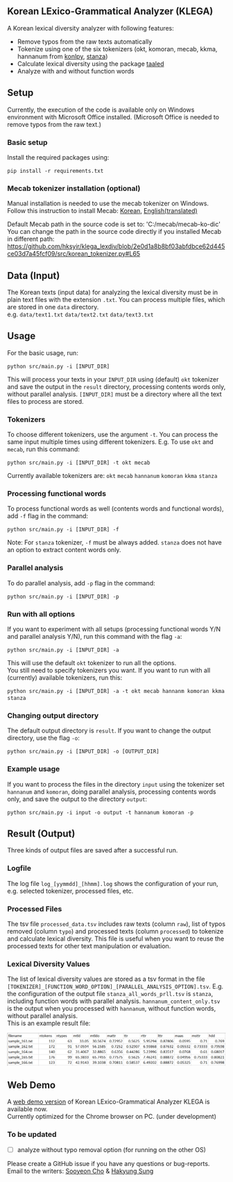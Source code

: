 ## Korean LExico-Grammatical Analyzer (KLEGA)

A Korean lexical diversity analyzer with following features:
- Remove typos from the raw texts automatically
- Tokenize using one of the six tokenizers (okt, komoran, mecab, kkma, hannanum from [konlpy](https://konlpy.org/en/latest/), [stanza](https://stanfordnlp.github.io/stanza/tokenize.html))
- Calculate lexical diversity using the package [taaled](https://github.com/kristopherkyle/TAALED)
- Analyze with and without function words


## Setup
Currently, the execution of the code is available only on Windows environment with Microsoft Office installed. (Microsoft Office is needed to remove typos from the raw text.)  

### Basic setup
Install the required packages using:
```angular2html
pip install -r requirements.txt
```

### Mecab tokenizer installation (optional)
Manual installation is needed to use the mecab tokenizer on Windows. 
Follow this instruction to install Mecab: [Korean](https://uwgdqo.tistory.com/363), [English(translated)](https://uwgdqo-tistory-com.translate.goog/363?_x_tr_sl=ko&_x_tr_tl=en&_x_tr_hl=ko&_x_tr_pto=wapp
)  

Default Mecab path in the source code is set to: 'C:/mecab/mecab-ko-dic'  
You can change the path in the source code directly if you installed Mecab in different path:  
https://github.com/hksyir/klega_lexdiv/blob/2e0d1a8b8bf03abfdbce62d445ce03d7a45fcf09/src/korean_tokenizer.py#L65


## Data (Input)
The Korean texts (input data) for analyzing the lexical diversity must be in plain text files with the extension ```.txt```.
You can process multiple files, which are stored in one ```data``` directory.  
e.g. ```data/text1.txt``` ```data/text2.txt``` ```data/text3.txt```


## Usage
For the basic usage, run:
```angular2html
python src/main.py -i [INPUT_DIR]
```
This will process your texts in your ```INPUT_DIR``` using (default) ```okt``` tokenizer and save the output in the ```result``` directory, processing contents words only, without parallel analysis. 
```[INPUT_DIR]``` must be a directory where all the text files to process are stored.  

### Tokenizers
To choose different tokenizers, use the argument ```-t```. You can process the same input multiple times using different tokenizers. E.g. To use ```okt``` and ```mecab```, run this command:
```angular2html
python src/main.py -i [INPUT_DIR] -t okt mecab
```
Currently available tokenizers are: ```okt``` ```mecab``` ```hannanum``` ```komoran``` ```kkma``` ```stanza```

### Processing functional words
To process functional words as well (contents words and functional words), add ```-f``` flag in the command:
```angular2html
python src/main.py -i [INPUT_DIR] -f
```
Note: For ```stanza``` tokenizer, ```-f``` must be always added. ```stanza``` does not have an option to extract content words only.

### Parallel analysis
To do parallel analysis, add ```-p``` flag in the command:
```angular2html
python src/main.py -i [INPUT_DIR] -p
```

### Run with all options
If you want to experiment with all setups (processing functional words Y/N and parallel analysis Y/N), run this command with the flag ```-a```:
```angular2html
python src/main.py -i [INPUT_DIR] -a
```
This will use the default ```okt``` tokenizer to run all the options.  
You still need to specify tokenizers you want. If you want to run with all (currently) available tokenizers, run this:
```angular2html
python src/main.py -i [INPUT_DIR] -a -t okt mecab hannanm komoran kkma stanza
```

### Changing output directory
The default output directory is ```result```. If you want to change the output directory, use the flag ```-o```:
```angular2html
python src/main.py -i [INPUT_DIR] -o [OUTPUT_DIR]
```

### Example usage
If you want to process the files in the directory ```input``` using the tokenizer set ```hannanum``` and ```komoran```, doing parallel analysis, processing contents words only, and save the output to the directory ```output```:
```angular2html
python src/main.py -i input -o output -t hannanum komoran -p
```

## Result (Output)
Three kinds of output files are saved after a successful run. 
### Logfile   
The log file ```log_[yymmdd]_[hhmm].log``` shows the configuration of your run, e.g. selected tokenizer, processed files, etc.
### Processed Files
The tsv file ```processed_data.tsv``` includes raw texts (column ```raw```), list of typos removed (column ```typo```) and processed texts (column ```processed```) to tokenize and calculate lexical diversity. This file is useful when you want to reuse the processed texts for other text manipulation or evaluation.
### Lexical Diversity Values
The list of lexical diversity values are stored as a tsv format in the file ```[TOKENIZER]_[FUNCTION_WORD_OPTION]_[PARALLEL_ANALYSIS_OPTION].tsv```.
E.g. the configuration of the output file ```stanza_all_words_prll.tsv``` is ```stanza```, including function words with parallel analysis. ```hannanum_content_only.tsv``` is the output when you processed with ```hannanum```, without function words, without parallel analysis.  
This is an example result file:

![](image/result.png)

## Web Demo
A [web demo version](http://sooyeoncho.pythonanywhere.com) of Korean LExico-Grammatical Analyzer KLEGA is available now.  
Currently optimized for the Chrome browser on PC. (under development)



### To be updated
- [ ] analyze without typo removal option (for running on the other OS)

Please create a GitHub issue if you have any questions or bug-reports.  
Email to the writers: [Sooyeon Cho](mailto:sooyeon.cho@uzh.ch) & [Hakyung Sung](mailto:hsung@uoregon.edu)